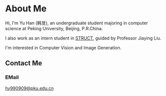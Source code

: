# About Me

Hi, I'm Yu Han (韩昱), an undergraduate student majoring in computer science at Peking University, Beijing, P.R.China. 

I also work as an intern student in [STRUCT], guided by Professor Jiaying Liu. 

I'm interested in Computer Vision and Image Generation.

[STRUCT]:http://39.96.165.147/struct.html

## Contact Me

### EMail
hy990909@pku.edu.cn
